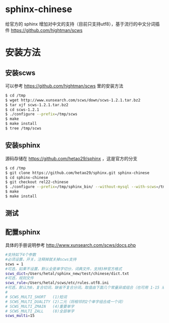 # sphinx-chinese
给官方的 sphinx 增加对中文的支持（目前只支持utf8），基于流行的中文分词插件 https://github.com/hightman/scws

# 安装方法
## 安装scws
可以参考 https://github.com/hightman/scws 里的安装方法
```bash
$ cd /tmp
$ wget http://www.xunsearch.com/scws/down/scws-1.2.1.tar.bz2 
$ tar xjf scws-1.2.1.tar.bz2 
$ cd scws-1.2.1
$ ./configure --prefix=/tmp/scws
$ make 
$ make install
$ tree /tmp/scws
```
## 安装sphinx
源码存储在 https://github.com/hetao29/sphinx ，这是官方的分支
```bash
$ cd /tmp
$ git clone https://github.com/hetao29/sphinx.git sphinx-chinese
$ cd sphinx-chinese
$ git checkout rel22-chinese
$ ./configure --prefix=/tmp/sphinx_bin/ --without-mysql --with-scws=/tmp/scws/
$ make 
$ make install
```

## 测试

## 配置sphinx
具体的手册说明参考 http://www.xunsearch.com/scws/docs.php 
```bash
#支持如下4个参数
#必须设置，开关，注释掉就关掉scws支持
scws = 1 
#可选，如果不设置，默认全是单字切分，词典文件，支持3种官方格式
scws_dict=/Users/hetal/sphinx_new/test/chinese/dict.txt
#可选，规则文件
scws_rule=/Users/hetal/scws/etc/rules.utf8.ini
#可选，默认为0，复合切词，缺省不复合分词。取值由下面几个常量异或组合（也可用 1-15 来表示，就是数字相加，比如3就表示1+2）：
#
# SCWS_MULTI_SHORT   (1)短词
# SCWS_MULTI_DUALITY (2)二元（将相邻的2个单字组合成一个词）
# SCWS_MULTI_ZMAIN   (4)重要单字
# SCWS_MULTI_ZALL    (8)全部单字
scws_multi=15
    
```
